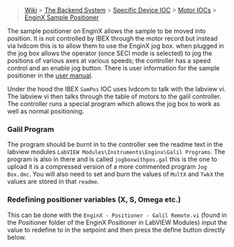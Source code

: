 > [Wiki](Home) > [The Backend System](The-Backend-System) > [Specific Device IOC](Specific-Device-IOC) > [Motor IOCs](Motor-IOCs) > [EnginX Sample Positioner](EnginX-Sample-Positioner)

The sample positioner on EnginX allows the sample to be moved into position. It is not controlled by IBEX through the motor record but instead via lvdcom this is to allow them to use the EnginX jog box. when plugged in the jog box allows the operator (once SECI mode is selected) to jog the positions of various axes at various speeds; the controller has a speed control and an enable jog button. There is user information for the sample positioner in the [user manual](https://github.com/ISISComputingGroup/ibex_user_manual/wiki/Engin-X-Sample-Stack).

Under the hood the IBEX `SamPos` IOC uses lvdcom to talk with the labview vi. The labview vi then talks through the table of motors to the galil controller. The controller runs a special program which allows the jog box to work as well as normal positioning.

### Galil Program

The program should be burnt in to the controller see the readme text in the labview modules `LabVIEW Modules\Instruments\Enginx\Galil Programs`. The program is also in there and is called `jogboxwithpos.gal` this is the one to upload it is a compressed version of a more commented program `Jog Box.dmc`. You will also need to set and burn the values of `MultX` and `TwkX` the values are stored in that `readme`.

### Redefining positioner variables (X, S, Omega etc.)

This can be done with the `EnginX - Positioner - Galil Remote.vi` (found in the Positioner folder of the EnginX Positioner in LabVIEW Modules) input the value to redefine to in the setpoint and then press the define button directly below.